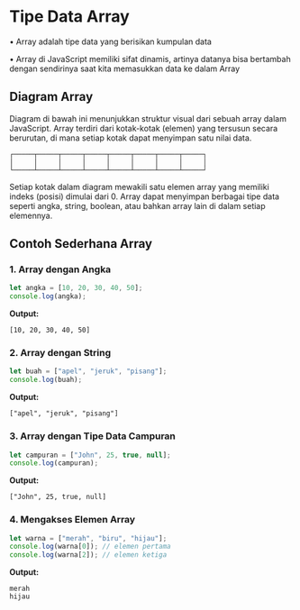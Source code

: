 # Tipe Data Array

• Array adalah tipe data yang berisikan kumpulan data

• Array di JavaScript memiliki sifat dinamis, artinya datanya bisa bertambah dengan sendirinya saat kita memasukkan data ke dalam Array

## Diagram Array

Diagram di bawah ini menunjukkan struktur visual dari sebuah array dalam JavaScript. Array terdiri dari kotak-kotak (elemen) yang tersusun secara berurutan, di mana setiap kotak dapat menyimpan satu nilai data.

```
┌─────┬─────┬─────┬─────┬─────┬─────┬─────┬─────┐
│     │     │     │     │     │     │     │     │
└─────┴─────┴─────┴─────┴─────┴─────┴─────┴─────┘
```

Setiap kotak dalam diagram mewakili satu elemen array yang memiliki indeks (posisi) dimulai dari 0. Array dapat menyimpan berbagai tipe data seperti angka, string, boolean, atau bahkan array lain di dalam setiap elemennya.

## Contoh Sederhana Array

### 1. Array dengan Angka
```javascript
let angka = [10, 20, 30, 40, 50];
console.log(angka);
```
**Output:**
```
[10, 20, 30, 40, 50]
```

### 2. Array dengan String
```javascript
let buah = ["apel", "jeruk", "pisang"];
console.log(buah);
```
**Output:**
```
["apel", "jeruk", "pisang"]
```

### 3. Array dengan Tipe Data Campuran
```javascript
let campuran = ["John", 25, true, null];
console.log(campuran);
```
**Output:**
```
["John", 25, true, null]
```

### 4. Mengakses Elemen Array
```javascript
let warna = ["merah", "biru", "hijau"];
console.log(warna[0]); // elemen pertama
console.log(warna[2]); // elemen ketiga
```
**Output:**
```
merah
hijau
```
